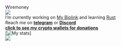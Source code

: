 Wiremoney
<br>
<a href="https://komarev.com/ghpvc"> <img align="center" src="https://komarev.com/ghpvc/?username=wiremoneyy"/></a>
<br>
I’m currently working on [My Biolink](https://github.com/wiremoneyy/biolinktest2-main) and learning [Rust](https://www.rust-lang.org/)
<br>
Reach me on [**telegram**](https://t.me/ukwarden) or [**Discord**](https://discord.com/users/865911778235908168)
<br>
[**click to see my crypto wallets for donations**](https://einfachctf.live/wallets.txt)
<br>
[![**My stats**](https://github-readme-stats.vercel.app/api?username=wiremoneyy&show_icons=true&theme=tokyonight)]
<br>
![](https://hit.yhype.me/github/profile?user_id=140651577)
